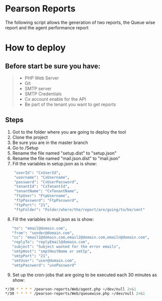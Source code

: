 # Pearson Reports
The following script allows the generation of two reports, the Queue wise report and the agent performance report
# How to deploy
## Before start be sure you have: 
> - PHP Web Server
> - Git
> - SMTP server
> - SMTP Credentials
> - Cx account enable for the API
> - Be part of the tenant you want to get reports
## Steps
 1. Got to the folder where you are going to deploy the tool
 2. Clone the project
 3. Be sure you are in the master branch
 4. Go to /Setup
 5. Rename the file named "setup.dist" to "setup.json"
 6. Rename the file named "mail.json.dist" to "mail.json"
 7. Fill the variables in setup.json as is show:
```sh
    "userId": "CxUserId",
    "username": "CxUsername",
    "password": "CxUserPassword",
    "tenantId": "CxTenantId",
    "tenantName": "CxTenantName",    
    "ftpUser": "FtpUsername",    
    "ftpPassword": "FtpPassword",    
    "ftpPort": "21",    
    "ftpFolder": "Folder/where/the/report/are/going/to/be/sent"  
```
 8. Fill the variables in mail.json as is show:
 ```sh
    "to": "email@domain.com",
    "from": "sender@domain.com",
    "cc": "email1@domain.com,email2@domain.com,emailn@domain.com",
    "replyTo": "replyEmail@domain.com",
    "subject": "Subject wanted for the error emails",
    "smtpHost": "smptHostName or smtIp",
    "smtpPort": "21",
    "smtUser": "user@domain.com",
    "smtpPassword": "usePassword"
 ```
 9. Set up the cron-jobs that are going to be executed each 30 minutes as show:
 ```sh
*/30 * * * * /pearson-reports/Web/agent.php >/dev/null 2>&1
*/30 * * * * /pearson-reports/Web/queuewise.php >/dev/null 2>&1
 ```